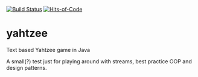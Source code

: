 [![Build Status](https://travis-ci.com/pappscalle/yahtzee.svg?branch=master)](https://travis-ci.com/pappscalle/yahtzee)
[![Hits-of-Code](https://hitsofcode.com/github/pappscalle/yahtzee)](https://hitsofcode.com/view/github/pappscalle/yahtzee)

# yahtzee
Text based Yahtzee game in Java 

A small(?) test just for playing around with streams, best practice OOP and design patterns. 
